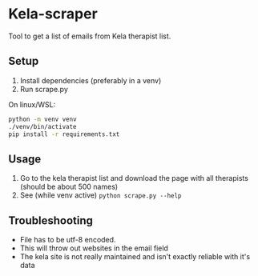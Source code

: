 # Kela-scraper

Tool to get a list of emails from Kela therapist list.

## Setup

1. Install dependencies (preferably in a venv)
2. Run scrape.py

On linux/WSL:

```sh
python -m venv venv
./venv/bin/activate
pip install -r requirements.txt
```

## Usage

1. Go to the kela therapist list and download the page with all therapists (should be about 500 names)
2. See (while venv active) `python scrape.py --help`

## Troubleshooting

- File has to be utf-8 encoded.
- This will throw out websites in the email field
- The kela site is not really maintained and isn't exactly reliable with it's data

